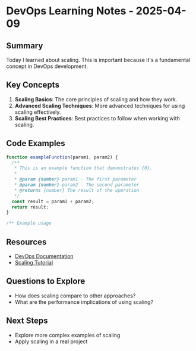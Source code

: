 # DevOps Learning Notes - 2025-04-09

## Summary

Today I learned about scaling. This is important because it's a fundamental concept in DevOps development.

## Key Concepts

1. **Scaling Basics**: The core principles of scaling and how they work.
2. **Advanced Scaling Techniques**: More advanced techniques for using scaling effectively.
3. **Scaling Best Practices**: Best practices to follow when working with scaling.

## Code Examples

```javascript
function exampleFunction(param1, param2) {
  /**
   * This is an example function that demonstrates {0}.
   *
   * @param {number} param1 - The first parameter
   * @param {number} param2 - The second parameter
   * @returns {number} The result of the operation
   */
  const result = param1 + param2;
  return result;
}

/** Example usage

```

## Resources

- [DevOps Documentation](https://example.com/devops-docs)
- [Scaling Tutorial](https://example.com/devops/scaling)

## Questions to Explore

- How does scaling compare to other approaches?
- What are the performance implications of using scaling?

## Next Steps

- Explore more complex examples of scaling
- Apply scaling in a real project
